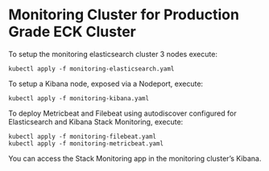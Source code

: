# Monitoring Cluster for Production Grade ECK Cluster

To setup the monitoring elasticsearch cluster 3 nodes execute:

```
kubectl apply -f monitoring-elasticsearch.yaml
```

To setup a Kibana node, exposed via a Nodeport, execute:

```
kubectl apply -f monitoring-kibana.yaml
```

To deploy Metricbeat and Filebeat using autodiscover configured for Elasticsearch and Kibana Stack Monitoring, execute:

```
kubectl apply -f monitoring-filebeat.yaml
kubectl apply -f monitoring-metricbeat.yaml
```

You can access the Stack Monitoring app in the monitoring cluster’s Kibana.
